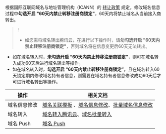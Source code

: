 根据国际互联网域名与地址管理机构（ICANN）的 [转让政策](https://www.icann.org/resources/pages/transfer-policy-2017-05-23-zh?spm=a2c4g.11186623.2.16.44304fba8YVhiO) 规定，修改域名信息过程中**勾选开启 "60天内禁止转移注册商锁定"**，60天内将禁止域名从当前接入商转出。
>!
>- 如您需将域名转出腾讯云，在进行以下操作时，请**勿勾选开启 "60天内禁止转移注册商锁定"**，否则域名将在信息变更后60天无法转出。
- 如在域名转入时，**未勾选开启 “60天内禁止转移注册商锁定”**，则可在域名转入成功60天后进行域名转出等操作。
- 如在域名转入时，**勾选开启 “60天内禁止转移注册商锁定”**，且在域名转入60天锁定期内修改域名持有者信息，则需要在域名持有者信息修改成功60天后才可进行域名转出等操作。

| 操作 | 相关文档 | 
|---------|---------|
| 域名信息修改 | [域名关联模板](https://cloud.tencent.com/document/product/242/15435#correlation) 、[域名信息修改](https://cloud.tencent.com/document/product/242/3648)、[批量域名信息修改](https://cloud.tencent.com/document/product/242/51844) | 
| 域名转入 | [域名转入腾讯云](https://cloud.tencent.com/document/product/242/3645)、[域名批量转入](https://cloud.tencent.com/document/product/242/51843) | 
| 域名 Push | [域名 Push](https://cloud.tencent.com/document/product/242/58051) | 

